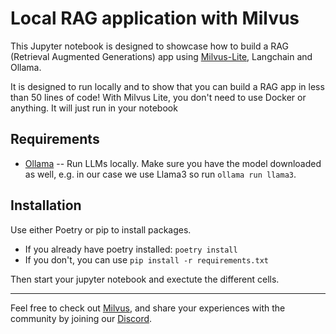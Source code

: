 # Local RAG application with Milvus
This Jupyter notebook is designed to showcase how to build a RAG (Retrieval Augmented Generations) app using [Milvus-Lite](https://github.com/milvus-io/milvus-lite), Langchain and Ollama.

It is designed to run locally and to show that you can build a RAG app in less than 50 lines of code! With Milvus Lite, you don't need to use Docker or anything. It will just run in your notebook

## Requirements
- [Ollama](https://ollama.com/) -- Run LLMs locally. Make sure you have the model downloaded as well, e.g. in our case we use Llama3 so run `ollama run llama3`. 

## Installation
Use either Poetry or pip to install packages.

- If you already have poetry installed: `poetry install`
- If you don't, you can use `pip install -r requirements.txt` 

Then start your jupyter notebook and exectute the different cells.

---

Feel free to check out [Milvus](https://github.com/milvus-io/milvus), and share your experiences with the community by joining our [Discord](https://discord.gg/FG6hMJStWu).

